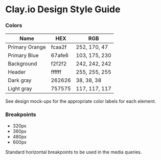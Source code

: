 # Clay.io Design Style Guide

### Colors
Name           | HEX    | RGB
---------------|--------|--------------
Primary Orange | fcaa2f | 252, 170, 47
Primary Blue   | 67afe6 | 103, 175, 230
Background     | f2f2f2 | 242, 242, 242
Header         | ffffff | 255, 255, 255
Dark gray      | 262626 | 38, 38, 38
Light gray     | 757575 | 117, 117, 117

See design mock-ups for the appropriate color labels for each element.

### Breakpoints
- 320px
- 360px
- 480px
- 600px

Standard horizontal breakpoints to be used in the media queries.
